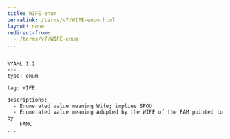 ```yaml
---
title: WIFE-enum
permalink: /terms/v7/WIFE-enum.html
layout: none
redirect-from:
  - /terms/v7/WIFE-enum
...
```


```

%YAML 1.2
---
type: enum

tag: WIFE

descriptions:
  - Enumerated value meaning Wife; implies SPOU
  - Enumerated value meaning Adopted by the WIFE of the FAM pointed to by
    FAMC
...

```